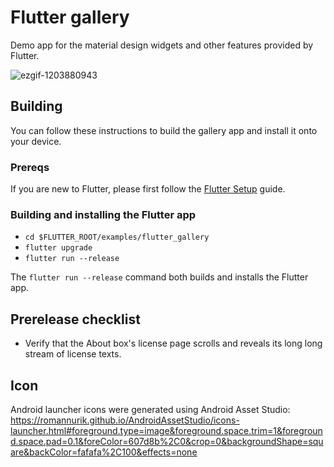 # Flutter gallery

Demo app for the material design widgets and other features provided by Flutter.

![ezgif-1203880943](https://cloud.githubusercontent.com/assets/3802023/19763536/605e1940-9c36-11e6-8d91-930c8b97f4d8.gif)

## Building

You can follow these instructions to build the gallery app
and install it onto your device.

### Prereqs

If you are new to Flutter, please first follow
the [Flutter Setup](https://flutter.io/setup/) guide.

### Building and installing the Flutter app

* `cd $FLUTTER_ROOT/examples/flutter_gallery`
* `flutter upgrade`
* `flutter run --release`

The `flutter run --release` command both builds and installs the Flutter app.

## Prerelease checklist

* Verify that the About box's license page scrolls and reveals its long
long stream of license texts.

## Icon

Android launcher icons were generated using Android Asset Studio:
https://romannurik.github.io/AndroidAssetStudio/icons-launcher.html#foreground.type=image&foreground.space.trim=1&foreground.space.pad=0.1&foreColor=607d8b%2C0&crop=0&backgroundShape=square&backColor=fafafa%2C100&effects=none
